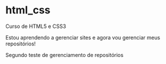 # html_css
 Curso de HTML5 e CSS3

 Estou aprendendo a gerenciar sites e agora vou gerenciar meus repositórios!

 Segundo teste de gerenciamento de repositórios

